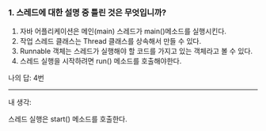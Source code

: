 ### 1. 스레드에 대한 설명 중 틀린 것은 무엇입니까?

1. 자바 어플리케이션은 메인(main) 스레드가 main()메소드를 실행시킨다.
2. 작업 스레드 클래스는 Thread 클래스를 상속해서 만들 수 있다.
3. Runnable 객체는 스레드가 실행해야 할 코드를 가지고 있는 객체라고 볼 수 있다.
4. 스레드 실행을 시작하려면 run() 메소드를 호출해야한다.

나의 답: 4번

---
내 생각:

스레드 실행은 start() 메소드를 호출한다.
